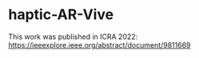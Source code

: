 # haptic-AR-Vive
This work was published in ICRA 2022: https://ieeexplore.ieee.org/abstract/document/9811669
